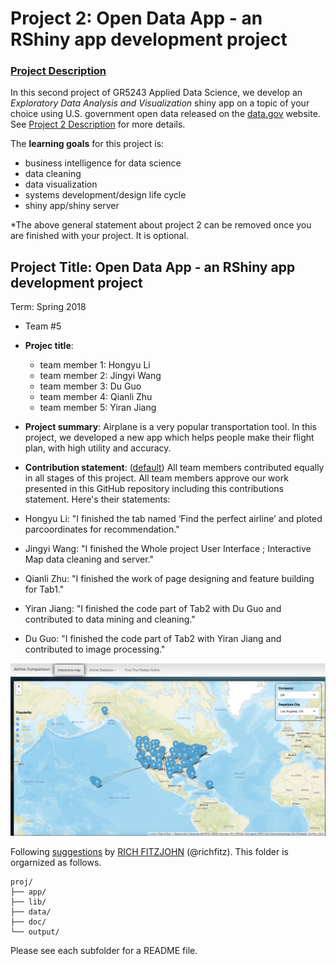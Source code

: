 # Project 2: Open Data App - an RShiny app development project

### [Project Description](doc/project2_desc.md)


In this second project of GR5243 Applied Data Science, we develop an *Exploratory Data Analysis and Visualization* shiny app on a topic of your choice using U.S. government open data released on the [data.gov](https://data.gov/) website. See [Project 2 Description](doc/project2_desc.md) for more details.  

The **learning goals** for this project is:

- business intelligence for data science
- data cleaning
- data visualization
- systems development/design life cycle
- shiny app/shiny server

*The above general statement about project 2 can be removed once you are finished with your project. It is optional.

## Project Title: Open Data App - an RShiny app development project
Term: Spring 2018

+ Team #5
+ **Projec title**:
	+ team member 1: Hongyu Li
	+ team member 2: Jingyi Wang
	+ team member 3: Du Guo
	+ team member 4: Qianli Zhu
	+ team member 5: Yiran Jiang

+ **Project summary**: Airplane is a very popular transportation tool.  In this project, we developed a new app which helps people make their flight plan, with high utility and accuracy.

+ **Contribution statement**: ([default](doc/a_note_on_contributions.md)) All team members contributed equally in all stages of this project. All team members approve our work presented in this GitHub repository including this contributions statement. Here's their statements:
+ Hongyu Li: "I finished the tab named ‘Find the perfect airline’ and ploted parcoordinates for recommendation."
+ Jingyi Wang: "I finished the Whole project User Interface ; Interactive Map data cleaning and server."
+ Qianli Zhu: "I finished the work of page designing and feature building for Tab1."
+ Yiran Jiang: "I finished the code part of Tab2 with Du Guo and contributed to data mining and cleaning."
+ Du Guo: "I finished the code part of Tab2 with Yiran Jiang and contributed to image processing."

![screenshot](doc/map.jpeg)

Following [suggestions](http://nicercode.github.io/blog/2013-04-05-projects/) by [RICH FITZJOHN](http://nicercode.github.io/about/#Team) (@richfitz). This folder is orgarnized as follows.

```
proj/
├── app/
├── lib/
├── data/
├── doc/
└── output/
```

Please see each subfolder for a README file.

